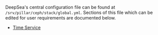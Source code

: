 DeepSea's central configuration file can be found at `/srv/pillar/ceph/stack/global.yml`. Sections of this file which can be edited for user requirements are documented below.

- [Time Service](Time-Service)